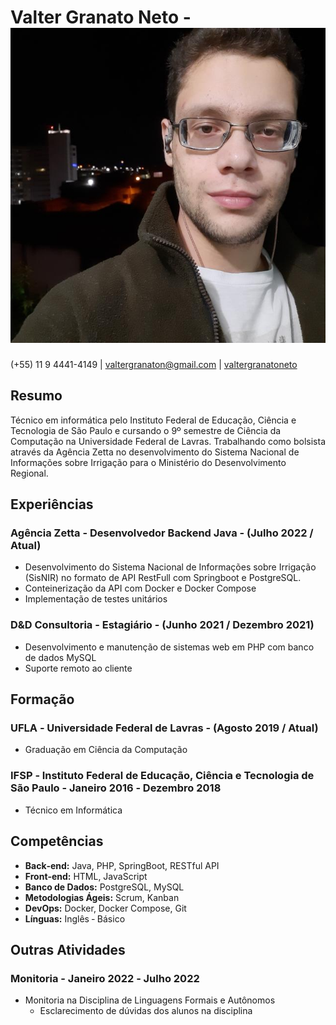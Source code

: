 # Valter Granato Neto - ![Foto](./foto.jpg)
(+55) 11 9 4441-4149 | valtergranaton@gmail.com | [valtergranatoneto](https://www.linkedin.com/in/valtergranatoneto/ "Linkedin")
## Resumo
Técnico em informática pelo Instituto Federal de Educação, Ciência e Tecnologia de São Paulo e cursando o 9º semestre de Ciência da Computação na Universidade Federal de Lavras. Trabalhando como bolsista através da Agência Zetta no desenvolvimento do Sistema Nacional de Informações sobre Irrigação para o Ministério do Desenvolvimento Regional.
## Experiências
### Agência Zetta - Desenvolvedor Backend Java - (Julho 2022 / Atual)
* Desenvolvimento do Sistema Nacional de Informações sobre Irrigação (SisNIR) no formato de API RestFull com Springboot e PostgreSQL.
* Conteinerização da API com Docker e Docker Compose
* Implementação de testes unitários
### D&D Consultoria - Estagiário - (Junho 2021 / Dezembro 2021)
* Desenvolvimento e manutenção de sistemas web em PHP com banco de dados MySQL
* Suporte remoto ao cliente
## Formação
### UFLA ‑ Universidade Federal de Lavras - (Agosto 2019 / Atual)
* Graduação em Ciência da Computação
### IFSP ‑ Instituto Federal de Educação, Ciência e Tecnologia de São Paulo - Janeiro 2016 ‑ Dezembro 2018
* Técnico em Informática
## Competências
* **Back‑end:** Java, PHP, SpringBoot, RESTful API
* **Front‑end:** HTML, JavaScript
* **Banco de Dados:** PostgreSQL, MySQL
* **Metodologias Ágeis:** Scrum, Kanban
* **DevOps:** Docker, Docker Compose, Git
* **Línguas:** Inglês ‑ Básico
## Outras Atividades
### Monitoria - Janeiro 2022 ‑ Julho 2022
* Monitoria na Disciplina de Linguagens Formais e Autônomos
  * Esclarecimento de dúvidas dos alunos na disciplina
